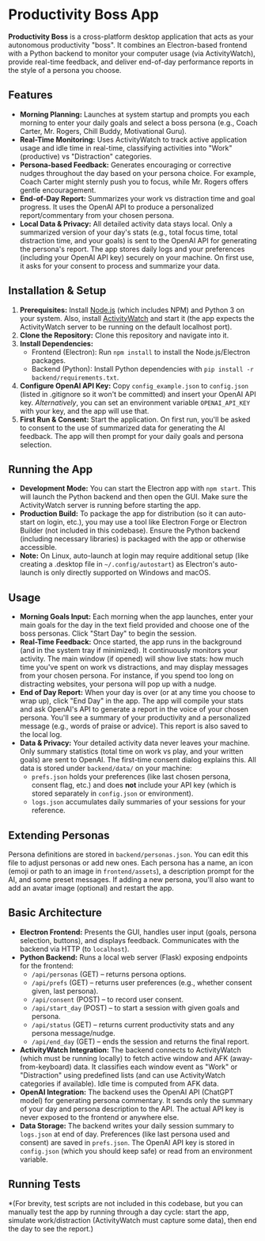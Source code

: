 # Productivity Boss App

**Productivity Boss** is a cross-platform desktop application that acts as your autonomous productivity "boss". It combines an Electron-based frontend with a Python backend to monitor your computer usage (via ActivityWatch), provide real-time feedback, and deliver end-of-day performance reports in the style of a persona you choose.

## Features

- **Morning Planning:** Launches at system startup and prompts you each morning to enter your daily goals and select a boss persona (e.g., Coach Carter, Mr. Rogers, Chill Buddy, Motivational Guru).
- **Real-Time Monitoring:** Uses ActivityWatch to track active application usage and idle time in real-time, classifying activities into "Work" (productive) vs "Distraction" categories.
- **Persona-based Feedback:** Generates encouraging or corrective nudges throughout the day based on your persona choice. For example, Coach Carter might sternly push you to focus, while Mr. Rogers offers gentle encouragement.
- **End-of-Day Report:** Summarizes your work vs distraction time and goal progress. It uses the OpenAI API to produce a personalized report/commentary from your chosen persona.
- **Local Data & Privacy:** All detailed activity data stays local. Only a summarized version of your day's stats (e.g., total focus time, total distraction time, and your goals) is sent to the OpenAI API for generating the persona's report. The app stores daily logs and your preferences (including your OpenAI API key) securely on your machine. On first use, it asks for your consent to process and summarize your data.

## Installation & Setup

1. **Prerequisites:** Install [Node.js](https://nodejs.org) (which includes NPM) and Python 3 on your system. Also, install [ActivityWatch](https://activitywatch.net/docs/) and start it (the app expects the ActivityWatch server to be running on the default localhost port).
2. **Clone the Repository:** Clone this repository and navigate into it.
3. **Install Dependencies:** 
   - Frontend (Electron): Run `npm install` to install the Node.js/Electron packages.
   - Backend (Python): Install Python dependencies with `pip install -r backend/requirements.txt`.
4. **Configure OpenAI API Key:** Copy `config_example.json` to `config.json` (listed in .gitignore so it won't be committed) and insert your OpenAI API key. *Alternatively*, you can set an environment variable `OPENAI_API_KEY` with your key, and the app will use that.
5. **First Run & Consent:** Start the application. On first run, you'll be asked to consent to the use of summarized data for generating the AI feedback. The app will then prompt for your daily goals and persona selection.

## Running the App

- **Development Mode:** You can start the Electron app with `npm start`. This will launch the Python backend and then open the GUI. Make sure the ActivityWatch server is running before starting the app.
- **Production Build:** To package the app for distribution (so it can auto-start on login, etc.), you may use a tool like Electron Forge or Electron Builder (not included in this codebase). Ensure the Python backend (including necessary libraries) is packaged with the app or otherwise accessible.
- **Note:** On Linux, auto-launch at login may require additional setup (like creating a .desktop file in `~/.config/autostart`) as Electron's auto-launch is only directly supported on Windows and macOS.

## Usage

- **Morning Goals Input:** Each morning when the app launches, enter your main goals for the day in the text field provided and choose one of the boss personas. Click "Start Day" to begin the session.
- **Real-Time Feedback:** Once started, the app runs in the background (and in the system tray if minimized). It continuously monitors your activity. The main window (if opened) will show live stats: how much time you've spent on work vs distractions, and may display messages from your chosen persona. For instance, if you spend too long on distracting websites, your persona will pop up with a nudge.
- **End of Day Report:** When your day is over (or at any time you choose to wrap up), click "End Day" in the app. The app will compile your stats and ask OpenAI's API to generate a report in the voice of your chosen persona. You'll see a summary of your productivity and a personalized message (e.g., words of praise or advice). This report is also saved to the local log.
- **Data & Privacy:** Your detailed activity data never leaves your machine. Only summary statistics (total time on work vs play, and your written goals) are sent to OpenAI. The first-time consent dialog explains this. All data is stored under `backend/data/` on your machine:
   - `prefs.json` holds your preferences (like last chosen persona, consent flag, etc.) and does **not** include your API key (which is stored separately in `config.json` or environment).
   - `logs.json` accumulates daily summaries of your sessions for your reference.

## Extending Personas

Persona definitions are stored in `backend/personas.json`. You can edit this file to adjust personas or add new ones. Each persona has a name, an icon (emoji or path to an image in `frontend/assets`), a description prompt for the AI, and some preset messages. If adding a new persona, you'll also want to add an avatar image (optional) and restart the app.

## Basic Architecture

- **Electron Frontend:** Presents the GUI, handles user input (goals, persona selection, buttons), and displays feedback. Communicates with the backend via HTTP (to `localhost`).
- **Python Backend:** Runs a local web server (Flask) exposing endpoints for the frontend:
  - `/api/personas` (GET) – returns persona options.
  - `/api/prefs` (GET) – returns user preferences (e.g., whether consent given, last persona).
  - `/api/consent` (POST) – to record user consent.
  - `/api/start_day` (POST) – to start a session with given goals and persona.
  - `/api/status` (GET) – returns current productivity stats and any persona message/nudge.
  - `/api/end_day` (GET) – ends the session and returns the final report.
- **ActivityWatch Integration:** The backend connects to ActivityWatch (which must be running locally) to fetch active window and AFK (away-from-keyboard) data. It classifies each window event as "Work" or "Distraction" using predefined lists (and can use ActivityWatch categories if available). Idle time is computed from AFK data.
- **OpenAI Integration:** The backend uses the OpenAI API (ChatGPT model) for generating persona commentary. It sends only the summary of your day and persona description to the API. The actual API key is never exposed to the frontend or anywhere else.
- **Data Storage:** The backend writes your daily session summary to `logs.json` at end of day. Preferences (like last persona used and consent) are saved in `prefs.json`. The OpenAI API key is stored in `config.json` (which you should keep safe) or read from an environment variable.

## Running Tests

*(For brevity, test scripts are not included in this codebase, but you can manually test the app by running through a day cycle: start the app, simulate work/distraction (ActivityWatch must capture some data), then end the day to see the report.)
